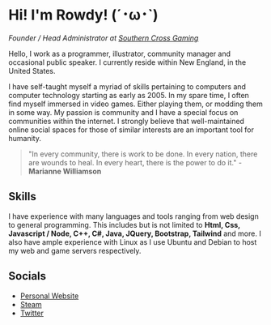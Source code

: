 # Hi! I'm Rowdy! (´･ω･`)

*Founder / Head Administrator at [Southern Cross Gaming](https://www.scg.wtf)*

Hello, I work as a programmer, illustrator, community manager and occasional public speaker. I currently reside within New England, in the United States.

I have self-taught myself a myriad of skills pertaining to computers and computer technology starting as early as 2005. In my spare time, I often find myself immersed in video games. Either playing them, or modding them in some way. My passion is community and I have a special focus on communities within the internet. I strongly believe that well-maintained online social spaces for those of similar interests are an important tool for humanity.

> "In every community, there is work to be done. In every nation, there are wounds to heal. In every heart, there is the power to do it." - **Marianne Williamson**

## Skills
I have experience with many languages and tools ranging from web design to general programming. This includes but is not limited to **Html, Css, Javascript / Node, C++, C#, Java, JQuery, Bootstrap, Tailwind** and more. I also have ample experience with Linux as I use Ubuntu and Debian to host my web and game servers respectively.

## Socials
- [Personal Website](https://www.rowedahelicon.com)
- [Steam](https://steamcommunity.com/id/rowedahelicon)
- [Twitter](https://www.twitter.com/rowedahelicon)

<!--
**rowedahelicon/rowedahelicon** is a ✨ _special_ ✨ repository because its `README.md` (this file) appears on your GitHub profile.

Here are some ideas to get you started:

- 🔭 I’m currently working on ...
- 🌱 I’m currently learning ...
- 👯 I’m looking to collaborate on ...
- 🤔 I’m looking for help with ...
- 💬 Ask me about ...
- 📫 How to reach me: ...
- 😄 Pronouns: ...
- ⚡ Fun fact: ...
-->
